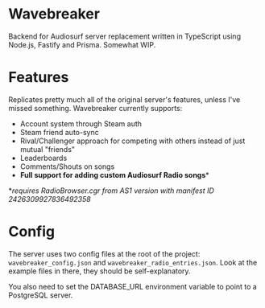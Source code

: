 # Wavebreaker
Backend for Audiosurf server replacement written in TypeScript using Node.js, Fastify and Prisma. Somewhat WIP.

# Features
Replicates pretty much all of the original server's features, unless I've missed something. Wavebreaker currently supports:
- Account system through Steam auth
- Steam friend auto-sync
- Rival/Challenger approach for competing with others instead of just mutual "friends"
- Leaderboards
- Comments/Shouts on songs
- **Full support for adding custom Audiosurf Radio songs***

**requires RadioBrowser.cgr from AS1 version with manifest ID 2426309927836492358*

# Config
The server uses two config files at the root of the project: ``wavebreaker_config.json`` and ``wavebreaker_radio_entries.json``.
Look at the example files in there, they should be self-explanatory.

You also need to set the DATABASE_URL environment variable to point to a PostgreSQL server.
